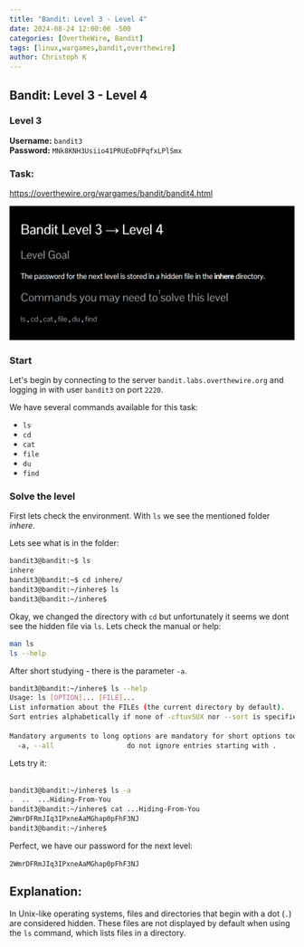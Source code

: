 ```yaml
---
title: "Bandit: Level 3 - Level 4"
date: 2024-08-24 12:00:00 -500 
categories: [OvertheWire, Bandit]
tags: [linux,wargames,bandit,overthewire]
author: Christoph K
---
```


<!-- Change LEVELS -->
## Bandit: Level 3 - Level 4
### Level 3

**Username:** `bandit3`  
**Password:** `MNk8KNH3Usiio41PRUEoDFPqfxLPlSmx`

### Task:

<!-- PICTURE FROM TASK -->
https://overthewire.org/wargames/bandit/bandit4.html

![Task](assets/img/Bandit_3/Bandit_3_1.png "Task")

<!-- change username bandit!! -->
### Start

Let's begin by connecting to the server `bandit.labs.overthewire.org` and logging in with user `bandit3` on port `2220`.

We have several commands available for this task:

- `ls`
- `cd`
- `cat`
- `file`
- `du`
- `find`
<!-- CHANGE COMMANDS IF NECCESSARY -->

### Solve the level

First lets check the environment. With `ls` we see the mentioned folder *inhere*. 

Lets see what is in the folder:

```bash
bandit3@bandit:~$ ls
inhere
bandit3@bandit:~$ cd inhere/
bandit3@bandit:~/inhere$ ls
bandit3@bandit:~/inhere$
```

Okay, we changed the directory with `cd` but unfortunately it seems we dont see the hidden file via `ls`. Lets check the manual or help:

```bash
man ls 
ls --help
```

After short studying - there is the parameter `-a`.

```bash
bandit3@bandit:~/inhere$ ls --help
Usage: ls [OPTION]... [FILE]...
List information about the FILEs (the current directory by default).
Sort entries alphabetically if none of -cftuvSUX nor --sort is specified.

Mandatory arguments to long options are mandatory for short options too.
  -a, --all                  do not ignore entries starting with .

  ```

Lets try it:

```bash

bandit3@bandit:~/inhere$ ls -a
.  ..  ...Hiding-From-You
bandit3@bandit:~/inhere$ cat ...Hiding-From-You
2WmrDFRmJIq3IPxneAaMGhap0pFhF3NJ
bandit3@bandit:~/inhere$


``` 

Perfect, we have our password for the next level:

`2WmrDFRmJIq3IPxneAaMGhap0pFhF3NJ`





## Explanation: 

In Unix-like operating systems, files and directories that begin with a dot (`.`) are considered hidden. These files are not displayed by default when using the `ls` command, which lists files in a directory. 


<!--COPY UNTIL HERE  -->




